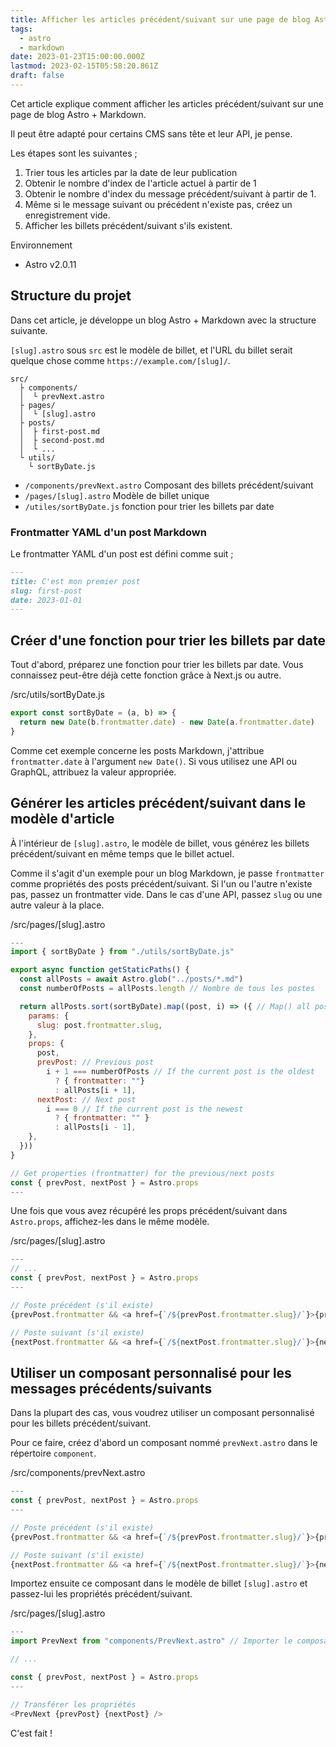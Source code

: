 ```yaml
---
title: Afficher les articles précédent/suivant sur une page de blog Astro
tags:
  - astro
  - markdown
date: 2023-01-23T15:00:00.000Z
lastmod: 2023-02-15T05:58:20.861Z
draft: false
---
```


Cet article explique comment afficher les articles précédent/suivant sur une page de blog Astro + Markdown.

Il peut être adapté pour certains CMS sans tête et leur API, je pense.

Les étapes sont les suivantes ;

1. Trier tous les articles par la date de leur publication
2. Obtenir le nombre d'index de l'article actuel à partir de 1
3. Obtenir le nombre d'index du message précédent/suivant à partir de 1.
4. Même si le message suivant ou précédent n'existe pas, créez un enregistrement vide.
5. Afficher les billets précédent/suivant s'ils existent.

Environnement

- Astro v2.0.11

## Structure du projet

Dans cet article, je développe un blog Astro + Markdown avec la structure suivante.

`[slug].astro` sous `src` est le modèle de billet, et l'URL du billet serait quelque chose comme `https://example.com/[slug]/`.

```text
src/
  ├ components/
  │  └ prevNext.astro
  ├ pages/
  │  └ [slug].astro
  ├ posts/
  │  ├ first-post.md
  │  ├ second-post.md 
  │  └ ...
  └ utils/
    └ sortByDate.js
```

- `/components/prevNext.astro` Composant des billets précédent/suivant
- `/pages/[slug].astro` Modèle de billet unique
- `/utiles/sortByDate.js` fonction pour trier les billets par date

### Frontmatter YAML d'un post Markdown

Le frontmatter YAML d'un post est défini comme suit ;

```md
---
title: C'est mon premier post
slug: first-post
date: 2023-01-01
---
```

## Créer d'une fonction pour trier les billets par date

Tout d'abord, préparez une fonction pour trier les billets par date. Vous connaissez peut-être déjà cette fonction grâce à Next.js ou autre.

<div class="filename">/src/utils/sortByDate.js</div>

```js
export const sortByDate = (a, b) => {
  return new Date(b.frontmatter.date) - new Date(a.frontmatter.date)
}
```

Comme cet exemple concerne les posts Markdown, j'attribue `frontmatter.date` à l'argument `new Date()`. Si vous utilisez une API ou GraphQL, attribuez la valeur appropriée.

## Générer les articles précédent/suivant dans le modèle d'article

À l'intérieur de `[slug].astro`, le modèle de billet, vous générez les billets précédent/suivant en même temps que le billet actuel.

Comme il s'agit d'un exemple pour un blog Markdown, je passe `frontmatter` comme propriétés des posts précédent/suivant. Si l'un ou l'autre n'existe pas, passez un frontmatter vide. Dans le cas d'une API, passez `slug` ou une autre valeur à la place.

<div class="filename">/src/pages/[slug].astro</div>

```js
---
import { sortByDate } from "./utils/sortByDate.js"

export async function getStaticPaths() {
  const allPosts = await Astro.glob("../posts/*.md")
  const numberOfPosts = allPosts.length // Nombre de tous les postes

  return allPosts.sort(sortByDate).map((post, i) => ({ // Map() all posts after sorting
    params: {
      slug: post.frontmatter.slug,
    },
    props: {
      post,
      prevPost: // Previous post
        i + 1 === numberOfPosts // If the current post is the oldest
          ? { frontmatter: ""}
          : allPosts[i + 1],
      nextPost: // Next post
        i === 0 // If the current post is the newest
          ? { frontmatter: "" }
          : allPosts[i - 1],
    },
  }))
}

// Get properties (frontmatter) for the previous/next posts
const { prevPost, nextPost } = Astro.props
---
```

Une fois que vous avez récupéré les props précédent/suivant dans `Astro.props`, affichez-les dans le même modèle.

<div class="filename">/src/pages/[slug].astro</div>

```js
---
// ...
const { prevPost, nextPost } = Astro.props
---

// Poste précédent (s'il existe)
{prevPost.frontmatter && <a href={`/${prevPost.frontmatter.slug}/`}>{prevPost.frontmatter.title}</a>}

// Poste suivant (s'il existe)
{nextPost.frontmatter && <a href={`/${nextPost.frontmatter.slug}/`}>{nextPost.frontmatter.title}</a>}
```

## Utiliser un composant personnalisé pour les messages précédents/suivants

Dans la plupart des cas, vous voudrez utiliser un composant personnalisé pour les billets précédent/suivant.

Pour ce faire, créez d'abord un composant nommé `prevNext.astro` dans le répertoire `component`.

<div class="filename">/src/components/prevNext.astro</div>

```js
---
const { prevPost, nextPost } = Astro.props
---

// Poste précédent (s'il existe)
{prevPost.frontmatter && <a href={`/${prevPost.frontmatter.slug}/`}>{prevPost.frontmatter.title}</a>}

// Poste suivant (s'il existe)
{nextPost.frontmatter && <a href={`/${nextPost.frontmatter.slug}/`}>{nextPost.frontmatter.title}</a>}
```

Importez ensuite ce composant dans le modèle de billet `[slug].astro` et passez-lui les propriétés précédent/suivant.

<div class="filename">/src/pages/[slug].astro</div>

```js
---
import PrevNext from "components/PrevNext.astro" // Importer le composant

// ...

const { prevPost, nextPost } = Astro.props
---

// Transférer les propriétés
<PrevNext {prevPost} {nextPost} />
```

C'est fait !